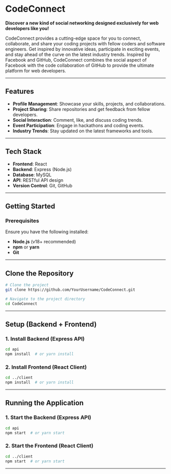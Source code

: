 # CodeConnect

**Discover a new kind of social networking designed exclusively for web developers like you!**

CodeConnect provides a cutting-edge space for you to connect, collaborate, and share your coding projects with fellow coders and software engineers. Get inspired by innovative ideas, participate in exciting events, and stay ahead of the curve on the latest industry trends. Inspired by Facebook and GitHub, CodeConnect combines the social aspect of Facebook with the code collaboration of GitHub to provide the ultimate platform for web developers.

---

## **Features**
- **Profile Management**: Showcase your skills, projects, and collaborations.
- **Project Sharing**: Share repositories and get feedback from fellow developers.
- **Social Interaction**: Comment, like, and discuss coding trends.
- **Event Participation**: Engage in hackathons and coding events.
- **Industry Trends**: Stay updated on the latest frameworks and tools.

---

## **Tech Stack**
- **Frontend**: React
- **Backend**: Express (Node.js)
- **Database**: MySQL
- **API**: RESTful API design
- **Version Control**: Git, GitHub

---

## **Getting Started**
### **Prerequisites**
Ensure you have the following installed:
- **Node.js** (v18+ recommended)
- **npm** or **yarn**
- **Git**

---

## **Clone the Repository**
```bash
# Clone the project
git clone https://github.com/YourUsername/CodeConnect.git

# Navigate to the project directory
cd CodeConnect
```

---

## **Setup (Backend + Frontend)**
### **1. Install Backend (Express API)**
```bash
cd api
npm install  # or yarn install
```

### **2. Install Frontend (React Client)**
```bash
cd ../client
npm install  # or yarn install
```

---

## **Running the Application**
### **1. Start the Backend (Express API)**
```bash
cd api
npm start  # or yarn start
```

### **2. Start the Frontend (React Client)**
```bash
cd ../client
npm start  # or yarn start
```

---

